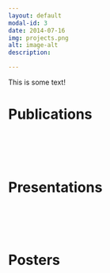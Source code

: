 ```yaml
---
layout: default
modal-id: 3
date: 2014-07-16
img: projects.png
alt: image-alt
description: 

---
```


<div align="left">This is some text!
  
 <h1>Publications<h1> <br>

<h1>Presentations<h1> <br>

<h1>Posters<h1> <br>
